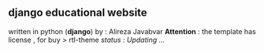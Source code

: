 ## django educational website
written in python (**django**)
by : Alireza Javabvar
**Attention** : the template has license , for buy > rtl-theme 
*status : Updating ...*

